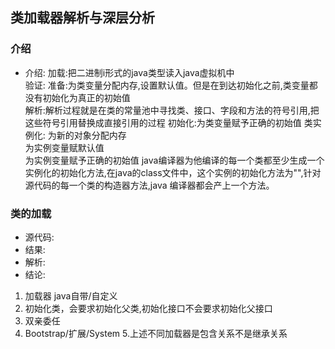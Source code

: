 ##  类加载器解析与深层分析 
### 介绍
* 介绍:
加载:把二进制i形式的java类型读入java虚拟机中  
验证:
准备:为类变量分配内存,设置默认值。但是在到达初始化之前,类变量都没有初始化为真正的初始值  
解析:解析过程就是在类的常量池中寻找类、接口、字段和方法的符号引用,把这些符号引用替换成直接引用的过程
初始化:为类变量赋予正确的初始值
类实例化:
为新的对象分配内存  
为实例变量赋默认值  
为实例变量赋予正确的初始值
java编译器为他编译的每一个类都至少生成一个实例化的初始化方法,在java的class文件中，这个实例的初始化方法为"<init>",针对源代码的每一个类的构造器方法,java
 编译器都会产上一个<init>方法。
 ### 类的加载
* 源代码:
* 结果:
* 解析:
* 结论:
1. 加载器 java自带/自定义
2. 初始化类，会要求初始化父类,初始化接口不会要求初始化父接口
3. 双亲委任
4. Bootstrap/扩展/System
5.上述不同加载器是包含关系不是继承关系



